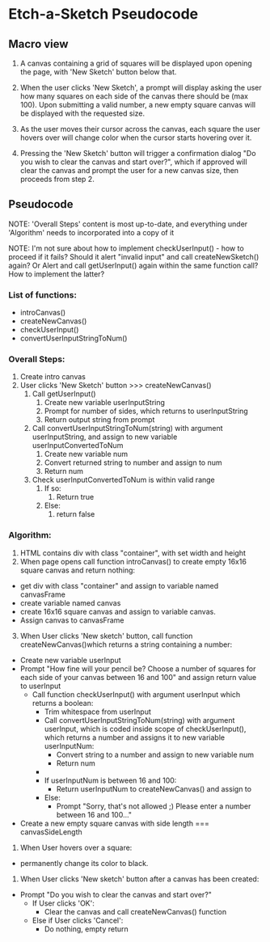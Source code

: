 # Etch-a-Sketch Pseudocode 

## Macro view 
1. A canvas containing a grid of squares will be displayed upon opening the page, with 'New Sketch' button below that.

2. When the user clicks 'New Sketch', a prompt will display asking the user how many squares on each side of the canvas there should be (max 100). Upon submitting a valid number, a new empty square canvas will be displayed with the requested size. 

3. As the user moves their cursor across the canvas, each square the user hovers over will change color when the cursor starts hovering over it. 

4. Pressing the 'New Sketch' button will trigger a confirmation dialog "Do you wish to clear the canvas and start over?", which if approved will clear the canvas and prompt the user for a new canvas size, then proceeds from step 2. 

## Pseudocode 

NOTE: 'Overall Steps' content is most up-to-date, and everything under 'Algorithm' needs to incorporated into a copy of it

NOTE: I'm not sure about how to implement checkUserInput() - how to proceed if it fails? Should it alert "invalid input" and call createNewSketch() again? Or Alert and call getUserInput() again within the same function call? How to implement the latter?


### List of functions:

 - introCanvas()
 - createNewCanvas()
 - checkUserInput()
 - convertUserInputStringToNum()

### Overall Steps:

1. Create intro canvas
2. User clicks 'New Sketch' button >>> createNewCanvas()
   1. Call getUserInput()
      1. Create new variable userInputString
      2. Prompt for number of sides, which returns to userInputString
      3. Return output string from prompt
   2. Call convertUserInputStringToNum(string) with argument userInputString, and assign to new variable userInputConvertedToNum
      1. Create new variable num
      2. Convert returned string to number and assign to num
      3. Return num
   3. Check userInputConvertedToNum is within valid range
      1. If so:
         1. Return true
      2. Else: 
         1. return false

### Algorithm:

1. HTML contains div with class "container", with set width and height
2. When page opens call function introCanvas() to create empty 16x16 square canvas and return nothing:
  - get div with class "container" and assign to variable named canvasFrame
  - create variable named canvas 
  - create 16x16 square canvas and assign to variable canvas.
  - Assign canvas to canvasFrame 
3. When User clicks 'New sketch' button, call function createNewCanvas()which returns a string containing a number:
  - Create new variable userInput
  - Prompt "How fine will your pencil be? Choose a number of squares for each side of your canvas between 16 and 100" and assign return value to userInput
    - Call function checkUserInput() with argument userInput which returns a boolean:
      - Trim whitespace from userInput
      - Call convertUserInputStringToNum(string) with argument userInput, which is coded inside scope of checkUserInput(), which returns a number and assigns it to new variable userInputNum: 
           - Convert string to a number and assign to new variable num
           - Return num
       - 
      - If userInputNum is between 16 and 100:
        - Return userInputNum to createNewCanvas() and assign to 
      - Else: 
        - Prompt "Sorry, that's not allowed ;) Please enter a number between 16 and 100..."
  - Create a new empty square canvas with side length === canvasSideLength
1. When User hovers over a square: 
  - permanently change its color to black.
1. When User clicks 'New sketch' button after a canvas has been created: 
  - Prompt "Do you wish to clear the canvas and start over?"
    - If User clicks 'OK':
      - Clear the canvas and call createNewCanvas() function
    - Else if User clicks 'Cancel':
      - Do nothing, empty return


